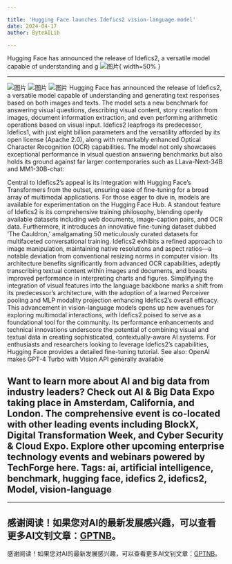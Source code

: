 ```yaml
---

title: 'Hugging Face launches Idefics2 vision-language model'
date: 2024-04-17
author: ByteAILib

---
```


Hugging Face has announced the release of Idefics2, a versatile model capable of understanding and g
![图片](https://www.artificialintelligence-news.com/wp-content/uploads/sites/9/2024/04/hugging-face-idefics2-model-ai-artificial-intelligence-development-visual-language-model-benchmark.jpg){ width=50% }

---
![图片](https://secure.gravatar.com/avatar/b8c5d238e1fddd55d8a0064f1a534ba5?s=100&d=mm&r=g)
![图片](https://www.artificialintelligence-news.com/wp-content/uploads/sites/9/2024/04/Idefics2_eval_barchart-1024x464.png)
![图片](https://www.artificialintelligence-news.com/wp-content/uploads/sites/9/2022/04/ai-expo-world-728x-90-01.png)
Hugging Face has announced the release of Idefics2, a versatile model capable of understanding and generating text responses based on both images and texts. The model sets a new benchmark for answering visual questions, describing visual content, story creation from images, document information extraction, and even performing arithmetic operations based on visual input.
Idefics2 leapfrogs its predecessor, Idefics1, with just eight billion parameters and the versatility afforded by its open license (Apache 2.0), along with remarkably enhanced Optical Character Recognition (OCR) capabilities.
The model not only showcases exceptional performance in visual question answering benchmarks but also holds its ground against far larger contemporaries such as LLava-Next-34B and MM1-30B-chat:

Central to Idefics2’s appeal is its integration with Hugging Face’s Transformers from the outset, ensuring ease of fine-tuning for a broad array of multimodal applications. For those eager to dive in, models are available for experimentation on the Hugging Face Hub.
A standout feature of Idefics2 is its comprehensive training philosophy, blending openly available datasets including web documents, image-caption pairs, and OCR data. Furthermore, it introduces an innovative fine-tuning dataset dubbed ‘The Cauldron,’ amalgamating 50 meticulously curated datasets for multifaceted conversational training.
Idefics2 exhibits a refined approach to image manipulation, maintaining native resolutions and aspect ratios—a notable deviation from conventional resizing norms in computer vision. Its architecture benefits significantly from advanced OCR capabilities, adeptly transcribing textual content within images and documents, and boasts improved performance in interpreting charts and figures.
Simplifying the integration of visual features into the language backbone marks a shift from its predecessor’s architecture, with the adoption of a learned Perceiver pooling and MLP modality projection enhancing Idefics2’s overall efficacy.
This advancement in vision-language models opens up new avenues for exploring multimodal interactions, with Idefics2 poised to serve as a foundational tool for the community. Its performance enhancements and technical innovations underscore the potential of combining visual and textual data in creating sophisticated, contextually-aware AI systems.
For enthusiasts and researchers looking to leverage Idefics2’s capabilities, Hugging Face provides a detailed fine-tuning tutorial.
See also: OpenAI makes GPT-4 Turbo with Vision API generally available

Want to learn more about AI and big data from industry leaders? Check out AI & Big Data Expo taking place in Amsterdam, California, and London. The comprehensive event is co-located with other leading events including BlockX, Digital Transformation Week, and Cyber Security & Cloud Expo.
Explore other upcoming enterprise technology events and webinars powered by TechForge here.
Tags: ai, artificial intelligence, benchmark, hugging face, idefics 2, idefics2, Model, vision-language
---

---
感谢阅读！如果您对AI的最新发展感兴趣，可以查看更多AI文钊文章：[GPTNB](https://gptnb.com)。
---
感谢阅读！如果您对AI的最新发展感兴趣，可以查看更多AI文钊文章：[GPTNB](https://gptnb.com)。